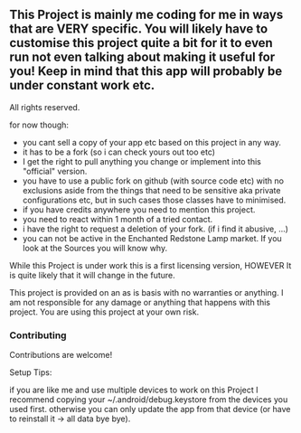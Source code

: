 ## This Project is mainly me coding for me in ways that are VERY specific. You will likely have to customise this project quite a bit for it to even run not even talking about making it useful for you! Keep in mind that this app will probably be under constant work etc.


All rights reserved.

for now though:
- you cant sell a copy of your app etc based on this project in any way.
- it has to be a fork (so i can check yours out too etc)
- I get the right to pull anything you change or implement into this "official" version.
- you have to use a public fork on github (with source code etc) with no exclusions aside from the things that need to be sensitive aka private configurations etc, but in such cases those classes have to minimised.
- if you have credits anywhere you need to mention this project.
- you need to react within 1 month of a tried contact.
- i have the right to request a deletion of your fork. (if i find it abusive, ...)
- you can not be active in the Enchanted Redstone Lamp market. If you look at the Sources you will know why.

While this Project is under work this is a first licensing version, HOWEVER It is quite likely that it will change in the future.

This project is provided on an as is basis with no warranties or anything. I am not responsible for any damage or anything that happens with this project. You are using this project at your own risk.

### Contributing
Contributions are welcome!

Setup Tips:

if you are like me and use multiple devices to work on this Project I recommend copying your ~/.android/debug.keystore from the devices you used first. otherwise you can only update the app from that device (or have to reinstall it → all data bye bye). 